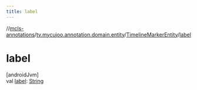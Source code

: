 ```yaml
---
title: label
---
```

//[mcls-annotations](../../../index.html)/[tv.mycujoo.annotation.domain.entity](../index.html)/[TimelineMarkerEntity](index.html)/[label](label.html)



# label



[androidJvm]\
val [label](label.html): [String](https://kotlinlang.org/api/latest/jvm/stdlib/kotlin/-string/index.html)




